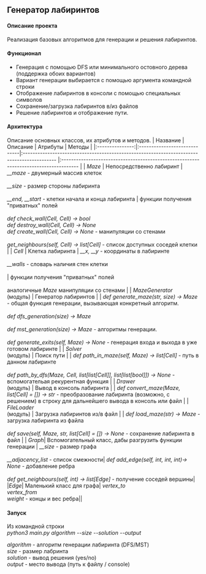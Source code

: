 ## Генератор лабиринтов

#### Описание проекта
Реализация базовых алгоритмов для генерации и решения лабиринтов.

#### Функционал
* Генерация с помощью DFS или минимального остовного дерева (поддержка обоих вариантов)<br>
* Вариант генерации выбирается с помощью аргумента командной строки<br>
* Отображение лабиринтов в консоли с помощью специальных символов<br>
* Сохранение/загрузка лабиринтов в/из файлов<br>
* Решение лабиринтов и отображение пути. 

#### Архитектура
Описание основных классов, их атрибутов и методов.
| Название      	|            Описание           	|                                                                                                    Атрибуты                                                                                                    	|                                                                                                                                                      Методы                                                                                                                                                     	|
|:---------------:|:-----------------------------|:-------------------------------------------------------------------------------------------	|:-------------------------------------------------------------------------------------	|
| *Maze*         	| Непосредственно лабиринт      	| *__maze* - двумерный массив клеток<br><br> *__size* - размер стороны лабиринта<br><br>  *__end, __start* - клетки начала и конца лабиринта 	| функции получения "приватных" полей<br><br> *def check_wall(Cell, Cell) -> bool <br> def destroy_wall(Cell, Cell) -> None <br> def create_wall(Cell, Cell) -> None* - манипуляции со стенами <br><br> *get_neighbours(self, Cell) -> list[Cell]* - список доступных соседей клетки                                                                                                                                                                                                              	|
| *Cell*          	| Клетка лабиринта 	| *__x, __y* - координаты в лабиринте<br><br> *__walls* - словарь наличия стен клетки<br><br>                                                                                                                                                                           	| функции получения "приватных" полей<br><br>   аналогичные *Maze* манипуляции со стенами                                                                                                                                                                                                                                                                          	|
| *MazeGenerator* <br> (модуль)	| Генератор лабиринтов          	|                                                                                                                                                                                                                	| *def generate_maze(str, size) -> Maze* - общая функция генерации, вызывающая конкретный алгоритм.<br><br> *def dfs_generation(size) -> Maze<br><br> def mst_generation(size) -> Maze* - алгоритмы генерации. <br><br> *def generate_exits(self, Maze) -> None* - генерация входа и выхода  в уже готовом лабиринте 	|
| *Solver* <br> (модуль)       	| Поиск пути                    	|                                                                                                                                                                                                                	| *def path_in_maze(self, Maze) -> list[Cell]* - путь в данном лабиринте<br><br> *def path_by_dfs(Maze, Cell, list[list[Cell]], list[list[bool]]) -> None* - вспомогательая рекурентная функция                                       	|
| *Drawer*  <br> (модуль)      	| Вывод в консоль лабиринта     	|                                                                                                                                                                                                                	| *def convert_maze(Maze, list[Cell] = []) -> str* - преобразование лабиринта  (возможно, с решением) в строку для дальнейшего вывода в консоль или файл                                      	|
| *FileLoader* <br> (модуль)   	| Загрузка лабиринтов из/в файл 	|                                                                                                                                                                                                                	| *def load_maze(str) -> Maze* - загрузка лабиринта из файла<br><br> *def save(self, Maze, str, list[Cell] = []) -> None* - сохранение лабиринта в файл                                                                                                                                                                 	|
| *Graph*| Вспомогательный класс, дабы разгрузить функции генерации | *__size* - размер графа<br><br> *__adjacency_list* - список смежности| *def add_edge(self, int,  int, int)-> None* - добавление ребра<br><br> *def get_neighbours(self, int) -> list[Edge]* - получение соседей вершины|
|*Edge*| Маленький класс для графа| *vertex_to <br> vertex_from <br> weight* - концы и вес ребра||


#### Запуск
Из командной строки <br>
*python3 main.py algorithm --size --solution --output*

*algorithm* - алгоритм генерации лабиринта (DFS/MST) <br>
*size* - размер лабринта <br>
*solution* - вывод решения (yes/no) <br>
*output* - место вывода (путь к файлу / console)
    

